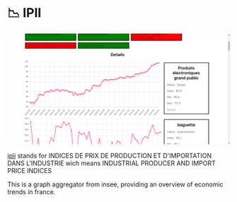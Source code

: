 # 📉 IPII

![ipii website showing graphs](website.png)

[ipii](https://ippii.doesnotexist.club/) stands for INDICES DE PRIX DE PRODUCTION ET D'IMPORTATION DANS L'INDUSTRIE wich means
INDUSTRIAL PRODUCER AND IMPORT PRICE INDICES

This is a graph aggregator from insee, providing an overview of economic trends in france. 